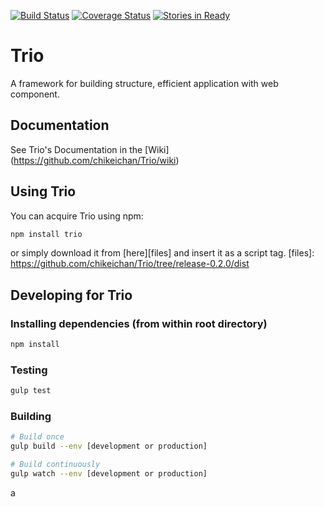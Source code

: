 [![Build Status](https://travis-ci.org/chikeichan/Trio.svg?branch=dev)](https://travis-ci.org/chikeichan/Trio)
[![Coverage Status](https://coveralls.io/repos/chikeichan/Trio/badge.svg?branch=dev&service=github)](https://coveralls.io/github/chikeichan/Trio?branch=dev)
[![Stories in Ready](https://badge.waffle.io/chikeichan/Trio.svg?label=ready&title=Ready)](http://waffle.io/chikeichan/Trio)
# Trio

A framework for building structure, efficient application with web component.

## Documentation
See Trio's Documentation in the [Wiki] (https://github.com/chikeichan/Trio/wiki)

## Using Trio
You can acquire Trio using npm:
```bash
npm install trio
```
or simply download it from [here][files] and insert it as a script tag.
[files]: https://github.com/chikeichan/Trio/tree/release-0.2.0/dist

## Developing for Trio
### Installing dependencies (from within root directory)
```bash
npm install
```

### Testing
```bash
gulp test
```

### Building
```bash
# Build once
gulp build --env [development or production]

# Build continuously
gulp watch --env [development or production]
```
a